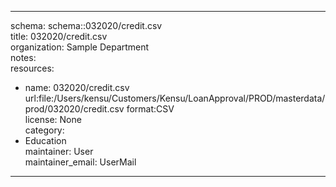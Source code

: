 


---  
schema: schema::032020/credit.csv  
title: 032020/credit.csv  
organization: Sample Department  
notes:   
resources:  
- name: 032020/credit.csv 
 url:file:/Users/kensu/Customers/Kensu/LoanApproval/PROD/masterdata/prod/032020/credit.csv 
 format:CSV  
license: None  
category:
 - Education  
maintainer: User  
maintainer_email: UserMail  
---